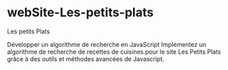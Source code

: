 # webSite-Les-petits-plats
Les petits Plats

Développer un algorithme de recherche en JavaScript
Implémentez un algorithme de recherche de recettes de cuisines pour le site Les Petits Plats grâce à des outils et méthodes avancées de Javascript.